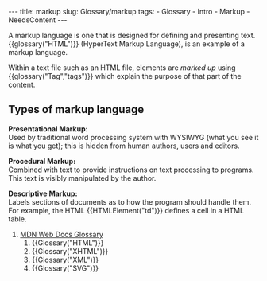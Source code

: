 --- title: markup slug: Glossary/markup tags: - Glossary - Intro - Markup - NeedsContent ---

A markup language is one that is designed for defining and presenting text. {{glossary("HTML")}} (HyperText Markup Language), is an example of a markup language.

Within a text file such as an HTML file, elements are *marked up* using {{glossary("Tag","tags")}} which explain the purpose of that part of the content.

Types of markup language
------------------------

**Presentational Markup:**  
Used by traditional word processing system with WYSIWYG (what you see it is what you get); this is hidden from human authors, users and editors.

**Procedural Markup:**  
Combined with text to provide instructions on text processing to programs. This text is visibly manipulated by the author.

**Descriptive Markup:**  
Labels sections of documents as to how the program should handle them. For example, the HTML {{HTMLElement("td")}} defines a cell in a HTML table.

1.  [MDN Web Docs Glossary](/en-US/docs/Glossary)
    1.  {{Glossary("HTML")}}
    2.  {{Glossary("XHTML")}}
    3.  {{Glossary("XML")}}
    4.  {{Glossary("SVG")}}
